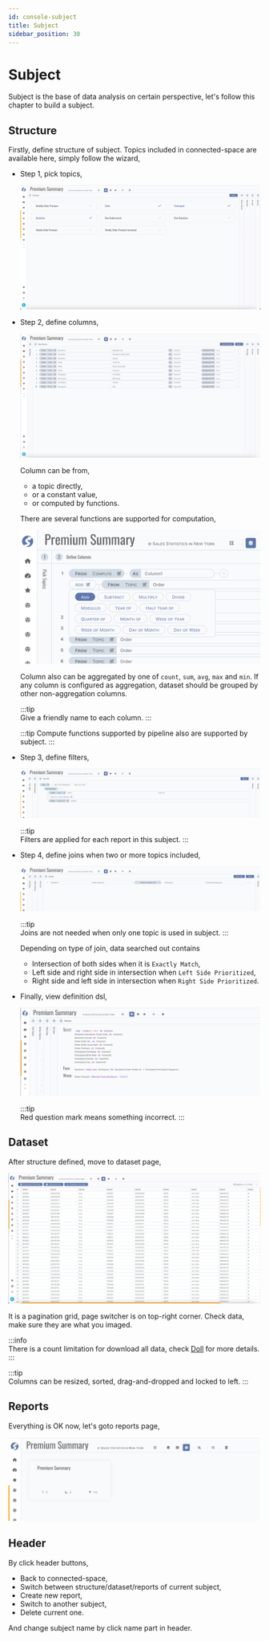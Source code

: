 ```yaml
---
id: console-subject  
title: Subject  
sidebar_position: 30
---
```


# Subject

Subject is the base of data analysis on certain perspective, let's follow this chapter to build a subject.

## Structure

Firstly, define structure of subject. Topics included in connected-space are available here, simply follow the wizard,

- Step 1, pick topics,

  ![Pick Topics](images/subject-pick-topics.png)

- Step 2, define columns,

  ![Define Columns](images/subject-define-columns.png)

  Column can be from,
    - a topic directly,
    - or a constant value,
    - or computed by functions.

  There are several functions are supported for computation,

  ![Compute Functions](images/subject-column-computed.png)
  
  Column also can be aggregated by one of `count`, `sum`, `avg`, `max` and `min`. If any column is configured as aggregation, dataset
  should be grouped by other non-aggregation columns.

  :::tip  
  Give a friendly name to each column.
  :::

  :::tip
  Compute functions supported by pipeline also are supported by subject.
  :::

- Step 3, define filters,

  ![Define Filters](images/subject-define-filters.png)

  :::tip  
  Filters are applied for each report in this subject.
  :::

- Step 4, define joins when two or more topics included,

  ![Define Joins](images/subject-define-joins.png)

  :::tip  
  Joins are not needed when only one topic is used in subject.
  :::

  Depending on type of join, data searched out contains
    - Intersection of both sides when it is `Exactly Match`,
    - Left side and right side in intersection when `Left Side Prioritized`,
    - Right side and left side in intersection when `Right Side Prioritized`.

- Finally, view definition dsl,

  ![Definition DSL](images/subject-define-dsl.png)

  :::tip  
  Red question mark means something incorrect.
  :::

## Dataset

After structure defined, move to dataset page,

![Dataset](images/subject-dataset.png)

It is a pagination grid, page switcher is on top-right corner. Check data, make sure they are what you imaged.

:::info  
There is a count limitation for download all data, check [Doll](../../doll/inquiry-service) for more details.
:::

:::tip  
Columns can be resized, sorted, drag-and-dropped and locked to left.
:::

## Reports

Everything is OK now, let's goto reports page,

![Reports](images/subject-reports.png)

## Header

By click header buttons,

- Back to connected-space,
- Switch between structure/dataset/reports of current subject,
- Create new report,
- Switch to another subject,
- Delete current one.

And change subject name by click name part in header.